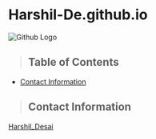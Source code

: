 # Harshil-De.github.io
![Github Logo](https://github.githubassets.com/images/modules/logos_page/Octocat.png "Github logo - markdown")

>## Table of Contents
* [Contact Information](#contact)


<a class="anchor" id="contact"></a>
>## Contact Information
[Harshil_Desai](https://www.linkedin.com/in/harshil-desai-bb616523)
